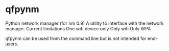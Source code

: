 qfpynm
======

Python network manager (for nm 0.9)
A utility to interface with the network manager.
Current limitations
One wifi device only
Only wifi
Only WPA

qfpynm can be used from the command line but is not intended for end-users.

